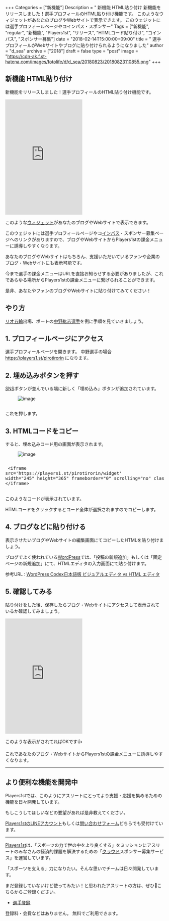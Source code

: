 +++
Categories = ["新機能"]
Description = " 新機能 HTML貼り付け  新機能をリリースしました！選手プロフィールのHTML貼り付け機能です。  このようなウィジェットがあなたのブログやWebサイトで表示できます。  このウェジットには選手プロフィールページやコインパス・スポンサー"
Tags = ["新機能", "regular", "新機能", "Players1st", "リリース", "HTMLコード貼り付け", "コインパス", "スポンサー募集"]
date = "2018-02-14T15:00:00+09:00"
title = " 選手プロフィールがWebサイトやブログに貼り付けられるようになりました"
author = "d_sea"
archive = ["2018"]
draft = false
type = "post"
image = "https://cdn-ak.f.st-hatena.com/images/fotolife/d/d_sea/20180823/20180823110855.png"
+++

<body>
<h2>新機能 HTML貼り付け</h2>


<p>新機能をリリースしました！選手プロフィールのHTML貼り付け機能です。</p>

<iframe
src='https://players1.st/owakuakihiko/widget'
width="245" height="365" frameborder="0" scrolling="no" class="widget">
</iframe>

<p>このような<a class="keyword" href="http://d.hatena.ne.jp/keyword/%A5%A6%A5%A3%A5%B8%A5%A7%A5%C3%A5%C8">ウィジェット</a>があなたのブログやWebサイトで表示できます。</p>


<p>このウェジットには選手プロフィールページやコ<a class="keyword" href="http://d.hatena.ne.jp/keyword/%A5%A4%A5%F3%A5%D1%A5%B9">インパス</a>・スポンサー募集ページへのリンクがありますので、ブログやWebサイトからPlayers1stの課金メニューに誘導しやすくなります。</p>


<p>あなたのブログやWebサイトはもちろん、支援いただいているファンや企業のブログ・Webサイトにも表示可能です。</p>


<p>今まで選手の課金メニューはURLを直接お知らせする必要がありましたが、これであらゆる場所からPlayers1stの課金メニューに繋げられることができます。</p>


<p>是非、あなたやファンのブログやWebサイトに貼り付けてみてください！</p>


<h2>やり方</h2>


<p><a class="keyword" href="http://d.hatena.ne.jp/keyword/%A5%EA%A5%AA%B8%DE%CE%D8">リオ五輪</a>出場、ボートの<a href="https://players1.st/pirotirorin">中野紘志選手</a>を例に手順を見ていきましょう。</p>


<h2>1. プロフィールページにアクセス</h2>


<p>選手プロフィールページを開きます。
中野選手の場合 <a href="https://players1.st/pirotirorin">https://players1.st/pirotirorin</a> になります。</p>


<h2>2. 埋め込みボタンを押す</h2>


<p><a class="keyword" href="http://d.hatena.ne.jp/keyword/SNS">SNS</a>ボタンが並んでいる端に新しく「埋め込み」ボタンが追加されています。</p>


<p><figure data-orig-width="163" data-orig-height="51"><img src="https://cdn-ak.f.st-hatena.com/images/fotolife/d/d_sea/20180823/20180823110403.png" alt="image" data-orig-width="163" data-orig-height="51"></figure><img src="" alt=""></p>
<p>これを押します。</p>
<h2>3. HTMLコードをコピー</h2>
<p>すると、埋め込みコード用の画面が表示されます。</p>
<figure data-orig-width="593" data-orig-height="569" class="tmblr-full"><img src="https://cdn-ak.f.st-hatena.com/images/fotolife/d/d_sea/20180823/20180823110855.png" alt="image" data-orig-width="593" data-orig-height="569"></figure><img src="" alt=""><pre> &lt;iframe
src='https://players1.st/pirotirorin/widget'
width="245" height="365" frameborder="0" scrolling="no" class="widget"&gt;
&lt;/iframe&gt;

</pre>
<p>このようなコードが表示されています。</p>
<p>HTMLコードをクリックするとコード全体が選択されますのでコピーします。</p>
<h2>4. ブログなどに貼り付ける</h2>
<p>表示させたいブログやWebサイトの編集画面にてコピーしたHTMLを貼り付けましょう。</p>
<p>ブログでよく使われている<a class="keyword" href="http://d.hatena.ne.jp/keyword/WordPress">WordPress</a>では、「投稿の新規追加」もしくは「固定ページの新規追加」にて、HTMLエディタの入力画面にて貼り付けます。</p>
<p>参考URL : <a href="http://wpdocs.osdn.jp/%E8%A8%98%E4%BA%8B%E3%82%92%E6%8A%95%E7%A8%BF%E3%81%99%E3%82%8B#Visual_Versus_HTML_Editor">WordPress Codex日本語版 ビジュアルエディタ vs HTML エディタ</a></p>
<h2>5. 確認してみる</h2>
<p>貼り付けをした後、保存したらブログ・Webサイトにアクセスして表示されているか確認してみましょう。</p>
<iframe src="https://players1.st/pirotirorin/widget" width="245" height="365" frameborder="0">&amp;amp;amp;amp;amp;amp;amp;amp;amp;amp;amp;amp;amp;amp;amp;amp;amp;amp;amp;amp;amp;amp;amp;amp;amp;amp;amp;amp;amp;amp;amp;amp;amp;amp;amp;amp;amp;amp;amp;amp;amp;amp;amp;amp;amp;amp;amp;amp;amp;amp;amp;amp;amp;amp;amp;amp;amp;amp;amp;lt;/p&amp;amp;amp;amp;amp;amp;amp;amp;amp;amp;amp;amp;amp;amp;amp;amp;amp;amp;amp;amp;amp;amp;amp;amp;amp;amp;amp;amp;amp;amp;amp;amp;amp;amp;amp;amp;amp;amp;amp;amp;amp;amp;amp;amp;amp;amp;amp;amp;amp;amp;amp;amp;amp;amp;amp;amp;amp;amp;amp;gt;
</iframe>

<p>このような表示がされてればOKです👍</p>


<p>これであなたのブログ・WebサイトからPlayers1stの課金メニューに誘導しやすくなります。</p>


<hr>
<h2>より便利な機能を開発中</h2>
<p>Players1stでは、このようにアスリートにとってより支援・応援を集めるための機能を日々開発しています。 </p>
<p>もしこうしてほしいなどの要望があれば是非教えてください。</p>
<p><a href="https://line.me/R/ti/p/%40fuq1261v">Players1stのLINEアカウント</a>もしくは<a href="https://players1.st/feedbacks/new">問い合わせフォーム</a>どちらでも受付けています。</p>
<hr>
<p><a href="https://players1.st/">Players1st</a>は、「スポーツの力で世の中をより良くする」をミッションにアスリートのみなさんの経済的課題を解決するための「<a class="keyword" href="http://d.hatena.ne.jp/keyword/%A5%AF%A5%E9%A5%A6%A5%C9">クラウド</a>スポンサー募集サービス」を運営しています。<br></p>
<p>「スポーツを支える」力になりたい。そんな思いでチームは日々開発しています。</p>
<p>まだ登録していないけど使ってみたい！と思われたアスリートの方は、ぜひ🔗こちらからご登録ください。</p>
<ul><li><a href="https://players1.st/users/sign_up_confirm?token=U9uHncad">選手登録</a></li></ul>
<p>登録料・会費などはありません。 無料でご利用できます。</p>

</body>
